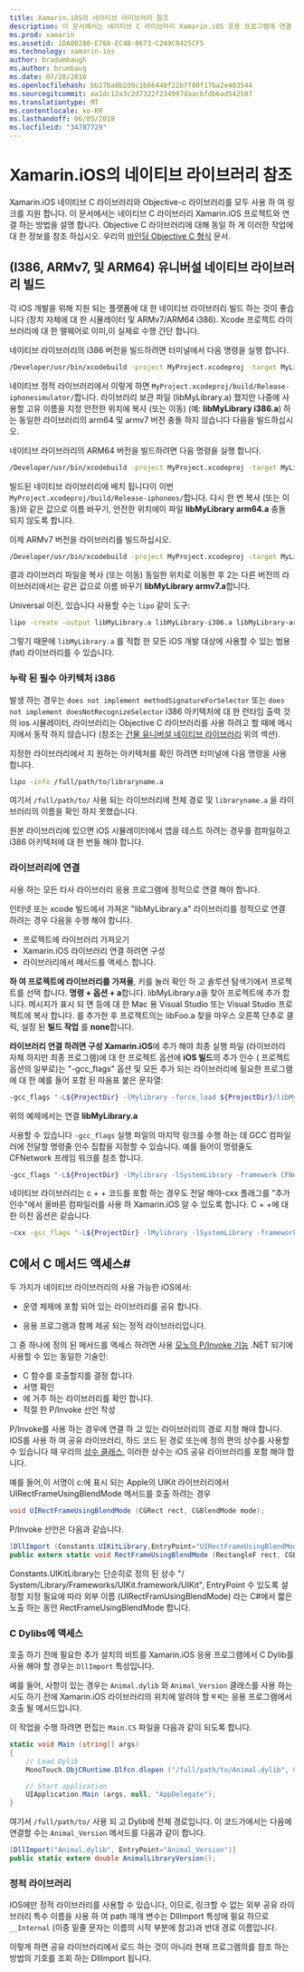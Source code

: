 ```yaml
---
title: Xamarin.iOS의 네이티브 라이브러리 참조
description: 이 문서에서는 네이티브 C 라이브러리 Xamarin.iOS 응용 프로그램에 연결 하는 방법에 설명 합니다. C#에서 유니버설 네이티브 라이브러리 및 액세스 방법 C 메서드를 작성 하는 방법을 설명 합니다.
ms.prod: xamarin
ms.assetid: 1DA80280-E78A-EC4B-8673-C249C8425CF5
ms.technology: xamarin-ios
author: bradumbaugh
ms.author: brumbaug
ms.date: 07/28/2016
ms.openlocfilehash: bb27ba8b2d9c1b66448f22b7f80f17ba2e483544
ms.sourcegitcommit: ea1dc12a3c2d7322f234997daacbfdb6ad542507
ms.translationtype: MT
ms.contentlocale: ko-KR
ms.lasthandoff: 06/05/2018
ms.locfileid: "34787729"
---
```

# <a name="referencing-native-libraries-in-xamarinios"></a>Xamarin.iOS의 네이티브 라이브러리 참조

Xamarin.iOS 네이티브 C 라이브러리와 Objective-c 라이브러리를 모두 사용 하 여 링크를 지원 합니다. 이 문서에서는 네이티브 C 라이브러리 Xamarin.iOS 프로젝트와 연결 하는 방법을 설명 합니다. Objective C 라이브러리에 대해 동일 하 게 이러한 작업에 대 한 정보를 참조 하십시오. 우리의 [바인딩 Objective C 형식](~/ios/platform/binding-objective-c/index.md) 문서.

<a name="building_native" />

## <a name="building-universal-native-libraries-i386-armv7-and-arm64"></a>(I386, ARMv7, 및 ARM64) 유니버설 네이티브 라이브러리 빌드

각 iOS 개발을 위해 지원 되는 플랫폼에 대 한 네이티브 라이브러리 빌드 하는 것이 좋습니다 (장치 자체에 대 한 시뮬레이터 및 ARMv7/ARM64 i386). Xcode 프로젝트 라이브러리에 대 한 맬웨어로 이미,이 실제로 수행 간단 합니다.

네이티브 라이브러리의 i386 버전을 빌드하려면 터미널에서 다음 명령을 실행 합니다.

```bash
/Developer/usr/bin/xcodebuild -project MyProject.xcodeproj -target MyLibrary -sdk iphonesimulator -arch i386 -configuration Release clean build
```

네이티브 정적 라이브러리에서 이렇게 하면 `MyProject.xcodeproj/build/Release-iphonesimulator/`합니다. 라이브러리 보관 파일 (libMyLibrary.a) 했지만 나중에 사용할 고유 이름을 지정 안전한 위치에 복사 (또는 이동) (예: **libMyLibrary i386.a**) 하는 동일한 라이브러리의 arm64 및 armv7 버전 충돌 하지 않습니다 다음을 빌드하십시오.

네이티브 라이브러리의 ARM64 버전을 빌드하려면 다음 명령을 실행 합니다.

```bash
/Developer/usr/bin/xcodebuild -project MyProject.xcodeproj -target MyLibrary -sdk iphoneos -arch arm64 -configuration Release clean build
```

빌드된 네이티브 라이브러리에 배치 됩니다이 이번 `MyProject.xcodeproj/build/Release-iphoneos/`합니다. 다시 한 번 복사 (또는 이동)와 같은 값으로 이름 바꾸기, 안전한 위치에이 파일 **libMyLibrary arm64.a** 충돌 되지 않도록 합니다.

이제 ARMv7 버전을 라이브러리를 빌드하십시오.

```bash
/Developer/usr/bin/xcodebuild -project MyProject.xcodeproj -target MyLibrary -sdk iphoneos -arch armv7 -configuration Release clean build
```

결과 라이브러리 파일을 복사 (또는 이동) 동일한 위치로 이동한 후 2는 다른 버전의 라이브러리에서는 같은 값으로 이름 바꾸기 **libMyLibrary armv7.a**합니다.

Universal 이진, 있습니다 사용할 수는 `lipo` 같이 도구:

```bash
lipo -create -output libMyLibrary.a libMyLibrary-i386.a libMyLibrary-arm64.a libMyLibrary-armv7.a
```

그렇기 때문에 `libMyLibrary.a` 를 적합 한 모든 iOS 개발 대상에 사용할 수 있는 범용 (fat) 라이브러리를 수 있습니다.


### <a name="missing-required-architecture-i386"></a>누락 된 필수 아키텍처 i386

발생 하는 경우는 `does not implement methodSignatureForSelector` 또는 `does not implement doesNotRecognizeSelector` i386 아키텍처에 대 한 런타임 출력 것의 ios 시뮬레이터, 라이브러리는 Objective C 라이브러리를 사용 하려고 할 때에 메시지에서 동작 하지 않습니다 (참조는 [건물 유니버설 네이티브 라이브러리](#building_native) 위의 섹션).

지정한 라이브러리에서 지 원하는 아키텍처를 확인 하려면 터미널에 다음 명령을 사용 합니다.

```bash
lipo -info /full/path/to/libraryname.a
```

여기서 `/full/path/to/` 사용 되는 라이브러리에 전체 경로 및 `libraryname.a` 을 라이브러리의 이름을 확인 하지 못했습니다.

원본 라이브러리에 있으면 iOS 시뮬레이터에서 앱을 테스트 하려는 경우를 컴파일하고 i386 아키텍처에 대 한 번들 해야 합니다.

### <a name="linking-your-library"></a>라이브러리에 연결

사용 하는 모든 타사 라이브러리 응용 프로그램에 정적으로 연결 해야 합니다. 

인터넷 또는 xcode 빌드에서 가져온 "libMyLibrary.a" 라이브러리를 정적으로 연결 하려는 경우 다음을 수행 해야 합니다.

-  프로젝트에 라이브러리 가져오기
-  Xamarin.iOS 라이브러리 연결 하려면 구성
-  라이브러리에서 메서드를 액세스 합니다.


**하 여 프로젝트에 라이브러리를 가져올**, 키를 눌러 확인 하 고 솔루션 탐색기에서 프로젝트를 선택 합니다. **명령 + 옵션 + a**합니다. libMyLibrary.a을 찾아 프로젝트에 추가 합니다. 메시지가 표시 되 면 등에 대 한 Mac 용 Visual Studio 또는 Visual Studio 프로젝트에 복사 합니다. 를 추가한 후 프로젝트의는 libFoo.a 찾을 마우스 오른쪽 단추로 클릭, 설정 된 **빌드 작업** 를 **none**합니다.

**라이브러리 연결 하려면 구성 Xamarin.iOS**에 추가 해야 최종 실행 파일 (라이브러리 자체 하지만 최종 프로그램)에 대 한 프로젝트 옵션에 **iOS 빌드**의 추가 인수 ( 프로젝트 옵션의 일부로)는 "-gcc_flags" 옵션 및 모든 추가 되는 라이브러리에 필요한 프로그램에 대 한 예를 들어 포함 된 따옴표 붙은 문자열:

```bash
-gcc_flags "-L${ProjectDir} -lMylibrary -force_load ${ProjectDir}/libMyLibrary.a"
```

위의 예제에서는 연결 **libMyLibrary.a**

사용할 수 있습니다 `-gcc_flags` 실행 파일의 마지막 링크를 수행 하는 데 GCC 컴파일러에 전달할 명령줄 인수 집합을 지정할 수 있습니다. 예를 들어이 명령줄도 CFNetwork 프레임 워크를 참조 합니다.

```bash
-gcc_flags "-L${ProjectDir} -lMylibrary -lSystemLibrary -framework CFNetwork -force_load ${ProjectDir}/libMyLibrary.a"
```

네이티브 라이브러리는 c + + 코드를 포함 하는 경우도 전달 해야-cxx 플래그를 "추가 인수"에서 올바른 컴파일러를 사용 하 Xamarin.iOS 알 수 있도록 합니다. C + +에 대 한 이전 옵션은 같습니다.

```bash
-cxx -gcc_flags "-L${ProjectDir} -lMylibrary -lSystemLibrary -framework CFNetwork -force_load ${ProjectDir}/libMyLibrary.a"
```

<a name="Accessing_C_Methods_from_C#" />

## <a name="accessing-c-methods-from-c35"></a>C에서 C 메서드 액세스&#35;

두 가지가 네이티브 라이브러리의 사용 가능한 iOS에서:

-  운영 체제에 포함 되어 있는 라이브러리를 공유 합니다.

-  응용 프로그램과 함께 제공 되는 정적 라이브러리입니다.


그 중 하나에 정의 된 메서드를 액세스 하려면 사용 [모노의 P/Invoke 기능](http://www.mono-project.com/docs/advanced/pinvoke/) .NET 되기에 사용할 수 있는 동일한 기술인:

-  C 함수를 호출할지를 결정 합니다.
-  서명 확인
-  에 거주 하는 라이브러리를 확인 합니다.
-  적절 한 P/Invoke 선언 작성


P/Invoke를 사용 하는 경우에 연결 하 고 있는 라이브러리의 경로 지정 해야 합니다. IOS를 사용 하 여 공유 라이브러리, 하드 코드 된 경로 또는에 정의 편의 상수를 사용할 수 있습니다 때 우리의 [상수 클래스](https://developer.xamarin.com/api/type/Constants/), 이러한 상수는 iOS 공유 라이브러리를 포함 해야 합니다.

예를 들어,이 서명이 c:에 표시 되는 Apple의 UIKit 라이브러리에서 UIRectFrameUsingBlendMode 메서드를 호출 하려는 경우

```csharp
void UIRectFrameUsingBlendMode (CGRect rect, CGBlendMode mode);
```

P/Invoke 선언은 다음과 같습니다.

```csharp
[DllImport (Constants.UIKitLibrary,EntryPoint="UIRectFrameUsingBlendMode")]
public extern static void RectFrameUsingBlendMode (RectangleF rect, CGBlendMode blendMode);
```

Constants.UIKitLibrary는 단순히로 정의 된 상수 "/ System/Library/Frameworks/UIKit.framework/UIKit", EntryPoint 수 있도록 설정할 지정 필요에 따라 외부 이름 (UIRectFramUsingBlendMode) 라는 C#에서 짧은 노출 하는 동안 RectFrameUsingBlendMode 합니다.

<a name="Accessing_C_Dylibs" />

### <a name="accessing-c-dylibs"></a>C Dylibs에 액세스

호출 하기 전에 필요한 추가 설치의 비트를 Xamarin.iOS 응용 프로그램에서 C Dylib를 사용 해야 할 경우는 `DllImport` 특성입니다.

예를 들어, 사항이 있는 경우는 `Animal.dylib` 와 `Animal_Version` 클래스를 사용 하는 시도 하기 전에 Xamarin.iOS 라이브러리의 위치에 알려야 할 म म는 응용 프로그램에서 호출 될 메서드입니다.

이 작업을 수행 하려면 편집는 `Main.CS` 파일을 다음과 같이 되도록 합니다.

```csharp
static void Main (string[] args)
{
    // Load Dylib
    MonoTouch.ObjCRuntime.Dlfcn.dlopen ("/full/path/to/Animal.dylib", 0);

    // Start application
    UIApplication.Main (args, null, "AppDelegate");
}
```

여기서 `/full/path/to/` 사용 되 고 Dylib에 전체 경로입니다. 이 코드가에서는 다음에 연결할 수는 `Animal_Version` 메서드를 다음과 같이 합니다.

```csharp
[DllImport("Animal.dylib", EntryPoint="Animal_Version")]
public static extern double AnimalLibraryVersion();
```

<a name="Static_Libraries" />

### <a name="static-libraries"></a>정적 라이브러리

IOS에만 정적 라이브러리를 사용할 수 있습니다, 이므로, 링크할 수 없는 외부 공유 라이브러리 특수 이름을 사용 하 여 path 매개 변수는 DllImport 특성에 필요 하므로 `__Internal` (이중 밑줄 문자는 이름의 시작 부분에 참고)과 반대 경로 이름입니다.

이렇게 하면 공유 라이브러리에서 로드 하는 것이 아니라 현재 프로그램의를 참조 하는 방법의 기호를 조회 하는 DllImport 됩니다.

